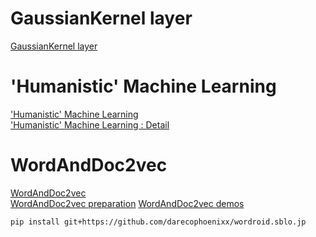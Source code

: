 # GaussianKernel layer
[GaussianKernel layer](https://github.com/darecophoenixx/wordroid.sblo.jp/tree/master/lib/keras_ex/GaussianKernel)

# 'Humanistic' Machine Learning
['Humanistic' Machine Learning](https://github.com/darecophoenixx/wordroid.sblo.jp/wiki/'Humanistic'-Machine-Learning)  
['Humanistic' Machine Learning : Detail](https://github.com/darecophoenixx/wordroid.sblo.jp/wiki/'Humanistic'-Machine-Learning-:-Detail)

# WordAndDoc2vec
[WordAndDoc2vec](https://github.com/darecophoenixx/wordroid.sblo.jp/wiki/WordAndDoc2vec)  
[WordAndDoc2vec preparation](https://github.com/darecophoenixx/wordroid.sblo.jp/wiki/WordAndDoc2vec-preparation)
[WordAndDoc2vec demos](https://github.com/darecophoenixx/wordroid.sblo.jp/wiki/WordAndDoc2vec-demos)

```
pip install git+https://github.com/darecophoenixx/wordroid.sblo.jp
```
